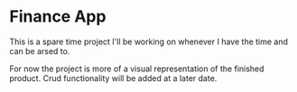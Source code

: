 # Finance App
This is a spare time project I'll be working on whenever I have the time and can be arsed to.

For now the project is more of a visual representation of the finished product. Crud functionality will be added at a later date.
